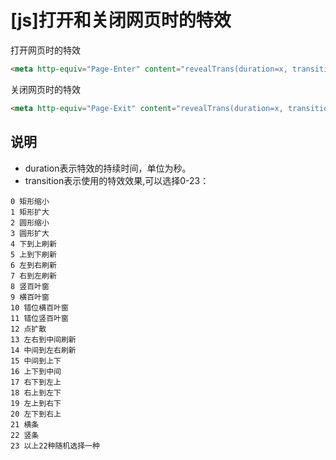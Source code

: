 # [js]打开和关闭网页时的特效

打开网页时的特效

```html
<meta http-equiv="Page-Enter" content="revealTrans(duration=x, transition=y)">
```


关闭网页时的特效

```html
<meta http-equiv="Page-Exit" content="revealTrans(duration=x, transition=y)">
```

## 说明

- duration表示特效的持续时间，单位为秒。
- transition表示使用的特效效果,可以选择0-23：

```text
0 矩形缩小
1 矩形扩大
2 圆形缩小
3 圆形扩大
4 下到上刷新
5 上到下刷新
6 左到右刷新
7 右到左刷新
8 竖百叶窗
9 横百叶窗
10 错位横百叶窗
11 错位竖百叶窗
12 点扩散
13 左右到中间刷新
14 中间到左右刷新
15 中间到上下
16 上下到中间
17 右下到左上
18 右上到左下
19 左上到右下
20 左下到右上
21 横条
22 竖条
23 以上22种随机选择一种
```

